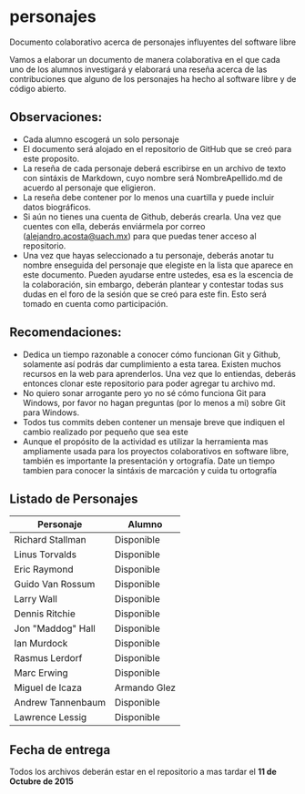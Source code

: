 # personajes
Documento colaborativo acerca de personajes influyentes del software libre

Vamos a elaborar un documento de manera colaborativa en el que cada uno de los
alumnos investigará y elaborará una reseña acerca de las contribuciones que
 alguno de los personajes ha hecho al software libre y de código abierto.


## Observaciones:


* Cada alumno escogerá un solo personaje 
* El documento será alojado en el repositorio de GitHub que se creó para este
proposito.
* La reseña de cada personaje deberá escribirse en un archivo de texto con
sintáxis de Markdown, cuyo nombre será NombreApellido.md de acuerdo al
personaje que eligieron.
* La reseña debe contener por lo menos una cuartilla y puede incluir datos
biográficos.
* Si aún no tienes una cuenta de Github, deberás crearla. Una vez que cuentes con
ella, deberás enviármela por correo (alejandro.acosta@uach.mx) para que puedas tener acceso al
repositorio.  
* Una vez que hayas seleccionado a tu personaje, deberás anotar tu nombre
enseguida del personaje que elegiste en la lista que aparece en este documento.
Pueden ayudarse entre ustedes, esa es la escencia de la colaboración, sin
embargo, deberán plantear y contestar todas sus dudas en el foro de la sesión
que se creó para este fin. Esto será tomado en cuenta como participación.


## Recomendaciones:

* Dedica un tiempo razonable a conocer cómo funcionan Git y Github, solamente así
podrás dar cumplimiento a esta tarea. Existen muchos recursos en la web para
aprenderlos.  Una vez que lo entiendas, deberás
entonces clonar este repositorio para poder agregar tu archivo md.
* No quiero sonar arrogante pero yo no sé cómo funciona Git para Windows, por
favor no hagan preguntas (por lo menos a mi) sobre Git para Windows.
* Todos tus commits deben contener un mensaje breve que indiquen el cambio
  realizado por pequeño que sea este
* Aunque el propósito de la actividad es utilizar la herramienta mas
  ampliamente usada para los proyectos colaborativos en software libre, también
  es importante la presentación y ortografía. Date un tiempo tambien para
  conocer la sintáxis de marcación y cuida tu ortografía


## Listado de Personajes

Personaje |  Alumno
--------- | -------
Richard Stallman | Disponible 
Linus Torvalds | Disponible
Eric Raymond  | Disponible
Guido Van Rossum | Disponible
Larry Wall   | Disponible
Dennis Ritchie | Disponible
Jon "Maddog" Hall | Disponible
Ian Murdock  | Disponible
Rasmus Lerdorf | Disponible
Marc Erwing | Disponible
Miguel de Icaza | Armando Glez 
Andrew Tannenbaum | Disponible
Lawrence Lessig  | Disponible


## Fecha de entrega

Todos los archivos deberán estar en el repositorio a mas tardar el **11 de
Octubre de 2015**




